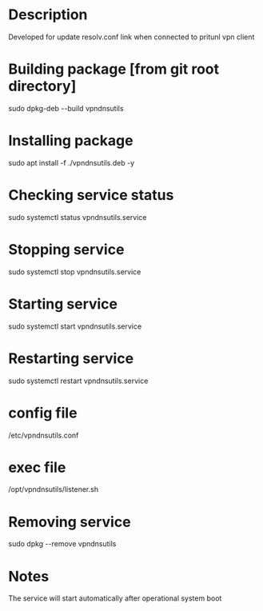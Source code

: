 # Description
Developed for update resolv.conf link when connected to pritunl vpn client

# Building package [from git root directory]
sudo dpkg-deb --build vpndnsutils

# Installing package
sudo apt install -f ./vpndnsutils.deb -y

# Checking service status
sudo systemctl status vpndnsutils.service

# Stopping service
sudo systemctl stop vpndnsutils.service

# Starting service
sudo systemctl start vpndnsutils.service

# Restarting service
sudo systemctl restart vpndnsutils.service

# config file
/etc/vpndnsutils.conf

# exec file
/opt/vpndnsutils/listener.sh

# Removing service
sudo dpkg --remove vpndnsutils

# Notes
The service will start automatically after operational system boot
